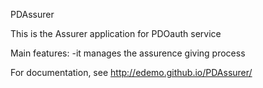 PDAssurer

This is the Assurer application for PDOauth service

Main features:
-it manages the assurence giving process

For documentation, see http://edemo.github.io/PDAssurer/
